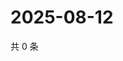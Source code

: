 # 2025-08-12

共 0 条

<!-- BEGIN ZHIHUVIDEO -->
<!-- 最后更新时间 Tue Aug 12 2025 04:13:15 GMT+0800 (China Standard Time) -->

<!-- END ZHIHUVIDEO -->
